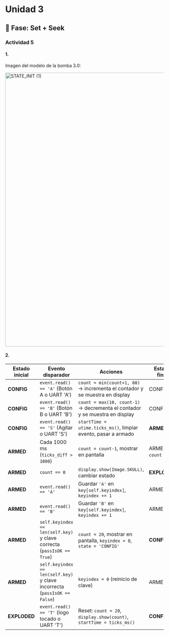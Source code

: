 # Unidad 3

## 🔎 Fase: Set + Seek

### Actividad 5  

#### 1.  

Imagen del modelo de la bomba 3.0:  

<img width="824" height="868" alt="STATE_INIT (1)" src="https://github.com/user-attachments/assets/7b05ac32-5d3a-40b4-92c8-221d2756f95e" />


#### 2.  

| Estado inicial | Evento disparador                                                         | Acciones                                                                    | Estado final           |
| -------------- | ------------------------------------------------------------------------- | --------------------------------------------------------------------------- | ---------------------- |
| **CONFIG**     | `event.read() == 'A'` (Botón A o UART 'A')                                | `count = min(count+1, 60)` → incrementa el contador y se muestra en display | CONFIG                 |
| **CONFIG**     | `event.read() == 'B'` (Botón B o UART 'B')                                | `count = max(10, count-1)` → decrementa el contador y se muestra en display | CONFIG                 |
| **CONFIG**     | `event.read() == 'S'` (Agitar o UART 'S')                                 | `startTime = utime.ticks_ms()`, limpiar evento, pasar a armado              | **ARMED**              |
| **ARMED**      | Cada 1000 ms (`ticks_diff > 1000`)                                        | `count = count-1`, mostrar en pantalla                                      | ARMED (si `count > 0`) |
| **ARMED**      | `count == 0`                                                              | `display.show(Image.SKULL)`, cambiar estado                                 | **EXPLODED**           |
| **ARMED**      | `event.read() == 'A'`                                                     | Guardar `'A'` en `key[self.keyindex]`, `keyindex += 1`                      | ARMED                  |
| **ARMED**      | `event.read() == 'B'`                                                     | Guardar `'B'` en `key[self.keyindex]`, `keyindex += 1`                      | ARMED                  |
| **ARMED**      | `self.keyindex == len(self.key)` y clave correcta (`passIsOK == True`)    | `count = 20`, mostrar en pantalla, `keyindex = 0`, `state = 'CONFIG'`       | **CONFIG**             |
| **ARMED**      | `self.keyindex == len(self.key)` y clave incorrecta (`passIsOK == False`) | `keyindex = 0` (reinicio de clave)                                          | ARMED                  |
| **EXPLODED**   | `event.read() == 'T'` (logo tocado o UART 'T')                            | Reset: `count = 20`, `display.show(count)`, `startTime = ticks_ms()`        | **CONFIG**             |
